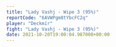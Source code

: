 ```yaml
---
title: "Lady Vashj - Wipe 3 (95%)"
reportCode: "6AVWPgm8tYbcFC2q"
player: "Deckmír"
fight: "Lady Vashj - Wipe 3 (95%)"
date: 2021-10-20T19:00:04.987000+00:00
---
```

